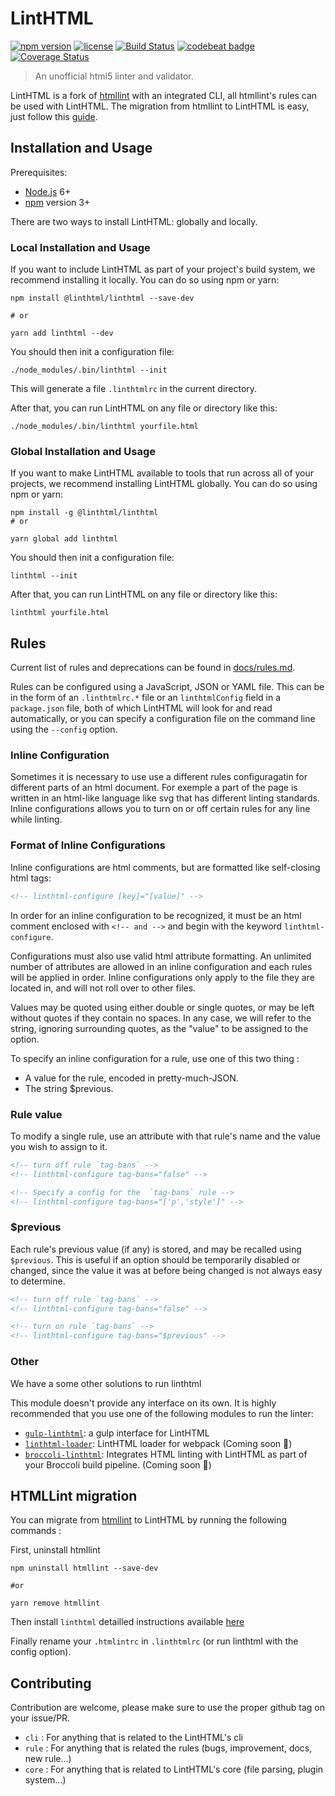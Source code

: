 # LintHTML

[![npm version](https://img.shields.io/npm/v/@linthtml/linthtml.svg?style=flat-square)](https://npmjs.org/package/@linthtml/linthtml)
[![license](https://img.shields.io/npm/l/@linthtml/linthtml.svg?style=flat-square)](https://npmjs.org/package/@linthtml/linthtml)
[![Build Status](https://travis-ci.org/linthtml/linthtml.svg?branch=develop)](https://travis-ci.org/linthtml/linthtml)
[![codebeat badge](https://codebeat.co/badges/b16712c0-c863-4fda-8ea2-75dacd0faf1a)](https://codebeat.co/projects/github-com-linthtml-linthtml-develop)
[![Coverage Status](https://coveralls.io/repos/github/linthtml/linthtml/badge.svg?branch=develop)](https://coveralls.io/github/linthtml/linthtml?branch=develop)
<!-- [![FOSSA Status](https://app.fossa.io/api/projects/git%2Bgithub.com%2Flinthtml%2Flinthtml.svg?type=shield)](https://app.fossa.io/projects/git%2Bgithub.com%2Flinthtml%2Flinthtml?ref=badge_shield) -->

> An unofficial html5 linter and validator.

LintHTML is a fork of [htmllint](https://github.com/htmllint/htmllint) with an integrated CLI, all htmllint's rules can be used with LintHTML.
The migration from htmllint to LintHTML is easy, just follow this [guide](htmllint-migration).
<!-- _LintHTML uses [htmlparser2](https://www.npmjs.com/package/htmlparser2) to parse your html._ -->

## Installation and Usage

Prerequisites:

* [Node.js](https://nodejs.org/en/) 6+
* [npm](https://npmjs.com) version 3+

There are two ways to install LintHTML: globally and locally.

### Local Installation and Usage

If you want to include LintHTML as part of your project's build system, we recommend installing it locally. You can do so using npm or yarn:

```shell
npm install @linthtml/linthtml --save-dev

# or

yarn add linthtml --dev
```

You should then init a configuration file:

```shell
./node_modules/.bin/linthtml --init
```

This will generate a file `.linthtmlrc` in the current directory.

After that, you can run LintHTML on any file or directory like this:

```shell
./node_modules/.bin/linthtml yourfile.html
```

### Global Installation and Usage

If you want to make LintHTML available to tools that run across all of your projects, we recommend installing LintHTML globally. You can do so using npm or yarn:

```shell
npm install -g @linthtml/linthtml
# or

yarn global add linthtml
```

You should then init a configuration file:

```shell
linthtml --init
```

After that, you can run LintHTML on any file or directory like this:

```shell
linthtml yourfile.html
```

<!-- Note: `linthtml --init` is intended for setting up and configuring linthtml on a per-project basis and will perform a local installation of ESLint and its plugins in the directory in which it is run. If you prefer using a global installation of ESLint, any plugins used in your configuration must also be installed globally. -->

## Rules

Current list of rules and deprecations can be found in [docs/rules.md](docs/rules.md).

Rules can be configured using a JavaScript, JSON or YAML file. This can be in the form of an `.linthtmlrc.*` file or an `linthtmlConfig` field in a `package.json` file, both of which LintHTML will look for and read automatically, or you can specify a configuration file on the command line using the `--config` option.

### Inline Configuration

Sometimes it is necessary to use use a different rules configuragatin for different parts of an html document. For exemple a part of the page is written in an html-like language like svg that has different linting standards. Inline configurations allows you to turn on or off certain rules for any line while linting.

### Format of Inline Configurations

Inline configurations are html comments, but are formatted like self-closing html tags:

```html
<!-- linthtml-configure [key]="[value]" -->
```

In order for an inline configuration to be recognized, it must be an html comment enclosed with `<!-- and -->` and begin with the keyword `linthtml-configure`.

Configurations must also use valid html attribute formatting. An unlimited number of attributes are allowed in an inline configuration and each rules will be applied in order. Inline configurations only apply to the file they are located in, and will not roll over to other files.

Values may be quoted using either double or single quotes, or may be left without quotes if they contain no spaces. In any case, we will refer to the string, ignoring surrounding quotes, as the "value" to be assigned to the option.

To specify an inline configuration for a rule, use one of this two thing :

* A value for the rule, encoded in pretty-much-JSON.
* The string $previous.

### Rule value

To modify a single rule, use an attribute with that rule's name and the value you wish to assign to it.

```html
<!-- turn off rule `tag-bans` -->
<!-- linthtml-configure tag-bans="false" -->

<!-- Specify a config for the  `tag-bans` rule -->
<!-- linthtml-configure tag-bans="['p','style']" -->
```

<!-- 
The attribute name must be an existing rule name, using [a-zA-Z0-9] and/or the characters - and _ (which are treated interchangeably). The attribute value must be a JSON object (for instance ["style", "b", "i"], or false), with two exceptions: single quotes are allowed and will be treated like double quotes, and string values (such as "crlf"), do not need to be quoted. -->

### $previous

Each rule's previous value (if any) is stored, and may be recalled using `$previous`. This is useful if an option should be temporarily disabled or changed, since the value it was at before being changed is not always easy to determine.

```html
<!-- turn off rule `tag-bans` -->
<!-- linthtml-configure tag-bans="false" -->

<!-- turn on rule `tag-bans` -->
<!-- linthtml-configure tag-bans="$previous" -->
```

<!-- As a one-level undo, this option is inherently quite limited. Our team discussed the possibility of a heirarchical undo, and we believe that the feature would be very rarely needed and difficult to use correctly. In particular, a group of people working on a large html document would need to be aware of all of the option resets in the document to ensure that two do not overlap (thus causing unexpected behavior when the settings and resettings are mismatched). The $previous feature is intended only for small sections when there is not very much space between an option value and the reversion. -->

### Other

We have a some other solutions to run linthtml

This module doesn't provide any interface on its own. It is highly recommended that
you use one of the following modules to run the linter:

* [`gulp-linthtml`](https://github.com/linthtml/gulp-linthtml): a gulp interface for LintHTML
* [`linthtml-loader`](https://github.com/linthtml/linthtml-loader): LintHTML loader for webpack (Coming soon 🚧)
* [`broccoli-linthtml`](https://github.com/linthtml/broccoli-linthtml): Integrates HTML linting with LintHTML as part of your Broccoli build pipeline. (Coming soon 🚧)

## HTMLLint migration

You can migrate from [htmllint](https://github.com/htmllint/htmllint) to LintHTML by running the following commands :

First, uninstall htmllint 

```shell
npm uninstall htmllint --save-dev

#or

yarn remove htmllint
```

Then install `linthtml` detailled instructions available [here](installation-and-usage)

Finally rename your `.htmlintrc` in `.linthtmlrc` (or run linthtml with the config option).

## Contributing

Contribution are welcome, please make sure to use the proper github tag on your issue/PR.

* `cli` : For anything that is related to the LintHTML's cli
* `rule` : For anything that is related the rules (bugs, improvement, docs, new rule...)
* `core` : For anything that is related to LintHTML's core (file parsing, plugin system...)

<!-- ## License
[![FOSSA Status](https://app.fossa.io/api/projects/git%2Bgithub.com%2Flinthtml%2Flinthtml.svg?type=large)](https://app.fossa.io/projects/git%2Bgithub.com%2Flinthtml%2Flinthtml?ref=badge_large) -->
